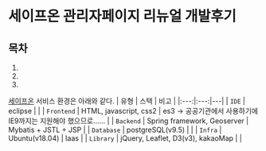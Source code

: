 # 세이프온 관리자페이지 리뉴얼 개발후기

## 목차

1.
2.
3.

[세이프온](https://trend-on.co.kr) 서비스 환경은 아래와 같다.
| 유형 | 스택 | 비고 |
|:---:|:---:|---|
| `IDE` | eclipse | |
| `Frontend` | HTML, javascript, css2 | es3 -> 공공기관에서 사용하기에 IE9까지는 지원해야 했으므로...... |
| `Backend` | Spring framework, Geoserver | Mybatis + JSTL + JSP |
| `Database` | postgreSQL(v9.5) | |
| `Infra` | Ubuntu(v18.04) | Iaas |
| `Library` | jQuery, Leaflet, D3(v3), kakaoMap | |
